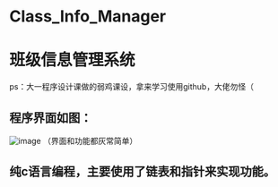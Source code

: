# Class_Info_Manager 
# 班级信息管理系统
ps：大一程序设计课做的弱鸡课设，拿来学习使用github，大佬勿怪（

## 程序界面如图：
![image](https://github.com/RedWine56/Class_Info_Manager/assets/143864096/68c2aaf7-4620-4cb6-8779-78d8b9c0a738)
（界面和功能都灰常简单）

## 纯c语言编程，主要使用了链表和指针来实现功能。
